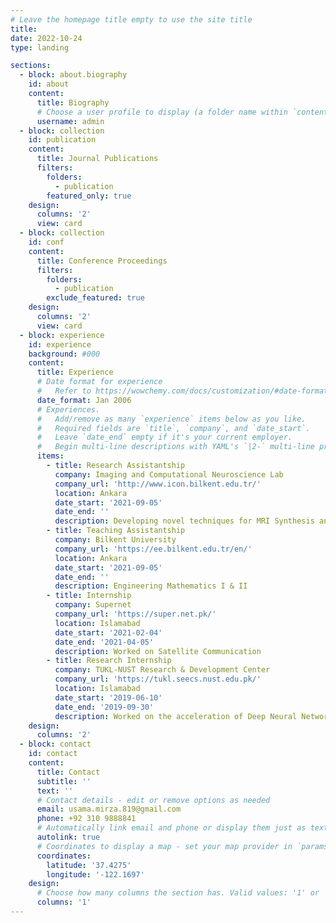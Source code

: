 ```yaml
---
# Leave the homepage title empty to use the site title
title:
date: 2022-10-24
type: landing

sections:
  - block: about.biography
    id: about
    content:
      title: Biography
      # Choose a user profile to display (a folder name within `content/authors/`)
      username: admin
  - block: collection
    id: publication
    content:
      title: Journal Publications
      filters:
        folders:
          - publication
        featured_only: true
    design:
      columns: '2'
      view: card
  - block: collection
    id: conf
    content:
      title: Conference Proceedings
      filters:
        folders:
          - publication
        exclude_featured: true
    design:
      columns: '2'
      view: card
  - block: experience
    id: experience
    background: #000
    content:
      title: Experience
      # Date format for experience
      #   Refer to https://wowchemy.com/docs/customization/#date-format
      date_format: Jan 2006
      # Experiences.
      #   Add/remove as many `experience` items below as you like.
      #   Required fields are `title`, `company`, and `date_start`.
      #   Leave `date_end` empty if it's your current employer.
      #   Begin multi-line descriptions with YAML's `|2-` multi-line prefix.
      items:
        - title: Research Assistantship
          company: Imaging and Computational Neuroscience Lab
          company_url: 'http://www.icon.bilkent.edu.tr/'
          location: Ankara
          date_start: '2021-09-05'
          date_end: ''
          description: Developing novel techniques for MRI Synthesis and Reconstruction
        - title: Teaching Assistantship
          company: Bilkent University
          company_url: 'https://ee.bilkent.edu.tr/en/'
          location: Ankara
          date_start: '2021-09-05'
          date_end: ''
          description: Engineering Mathematics I & II
        - title: Internship
          company: Supernet
          company_url: 'https://super.net.pk/'
          location: Islamabad
          date_start: '2021-02-04'
          date_end: '2021-04-05'
          description: Worked on Satellite Communication
        - title: Research Internship
          company: TUKL-NUST Research & Development Center
          company_url: 'https://tukl.seecs.nust.edu.pk/'
          location: Islamabad
          date_start: '2019-06-10'
          date_end: '2019-09-30'
          description: Worked on the acceleration of Deep Neural Networks on FPGAs
    design:
      columns: '2'
  - block: contact
    id: contact
    content:
      title: Contact
      subtitle: ''
      text: ''
      # Contact details - edit or remove options as needed
      email: usama.mirza.819@gmail.com
      phone: +92 310 9888841
      # Automatically link email and phone or display them just as text?
      autolink: true
      # Coordinates to display a map - set your map provider in `params.yaml`
      coordinates:
        latitude: '37.4275'
        longitude: '-122.1697'
    design:
      # Choose how many columns the section has. Valid values: '1' or '2'.
      columns: '1'
---
```

